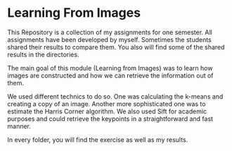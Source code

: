 # Learning From Images

This Repository is a collection of my assignments for one semester. 
All assignments have been developed by myself. 
Sometimes the students shared their results to compare them. 
You also will find some of the shared results in the directories. 


The main goal of this module (Learning from Images) was to learn how images are constructed and how we can retrieve the information out of them.

We used different technics to do so. One was calculating the k-means and creating a copy of an image. Another more sophisticated one was to estimate the Harris Corner algorithm. We also used Sift for academic purposes and could retrieve the keypoints in a straightforward and fast manner.

In every folder, you will find the exercise as well as my results.  